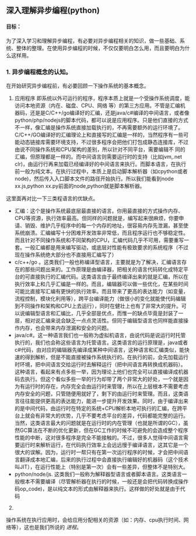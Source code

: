 ## 深入理解异步编程(python)

#### 目标：
为了深入学习和理解异步编程，有必要对异步编程相关的知识，做一些基础、系统、整体的整理。在使用异步编程的时候，不仅仅要明白怎么用，而且要明白为什么这样用。


### 1. 异步编程概念的认知。

在开始研究异步编程前，有必要回顾一下操作系统的基本概念。

1. 应用程序
   即系统以外可运行的程序，程序本质上就是一个受操作系统调度，能访问本地资源（内在、磁盘、CPU、网络 等）的第三方应用。不管是汇编机器码，还是是C/C++/go编译好的汇编，还是java/c#编译的中间语言，或者像python/php/nodejs的脚本代码，都可以说是应用程序。只是他们直接的方式不一样，像汇编是操作系统直接加载执行的，不再需要额外的运行环境了。C/C++/GO编译好的汇编理论上和直接写的汇编是一样的，当然程序有一些可能动态链接库需要环境支持，不过很多程序会把他们打包成静态连接库，不过由说不同操作系统和CPU架构的差别，所以针对不同平台，需要编辑不 同的汇编，但原理都是一样的。而中间语言则需要运行时的支持（比如jvm,.net clr)，由运行行再来加载已经编译好的中间语言来执行。而脚本语言，在执行前一般为纯文本。在执行过程中，本质上是启动脚本解析器（如cpython或者node)，然后传入入口脚本文件的路径开始执行。所以我们能看到node xx.js,python xx.py前面的node,python就是脚本解析器。

  这里面再对比一下三类程语言的优缺点。
   - 汇编：这个是操作系统最底层最直接的语言。你用最直接的方式操作内存、CPU等资源，执行效率最高。但同样的问题就是，编写起来很麻烦，你要申请、销毁、维护几乎程序中的每一个内存的地址，很容易内存先泄漏，甚至使系统崩溃。汇编编写十分困难开发效率非常低，而且程序运行也不够稳定性。而且针对不同操作系统和不同架构的CPU，汇编代码几乎不可用，需要重写一套。一般汇编都是用来编写驱动，或底层对性能有极致要求的系统程序（不过现在操作系统绝大部分也不直接用汇编写了）
   - c/c++/go 。这类我们一般也称编译型语言，主要就是为了解决，汇编语言存在的那些问题出来的。工作原理是由编译器，把相关的语言代码转化成特定平台的可直接执行的汇编代码。这类语言由于最终编译出来的就是汇编，所以在执行效率上和几乎汇编是一样的。而且，编辑器可以做一些优化，在某些时间可能比直接写汇编有更快的执行效率。而且带来了更高的表达能力（如变量，流程控制，模块化利用等），跨平台编译能力（做很小的变化就能使代码编辑到不同操作和架构和CPU上去运行），同时在健壮上也有了非常大的提升。可以说编辑型语言和汇编比，几乎全部是优点，而惟一的缺点毕竟是封装了一层，相对说汇编来说会缺乏一点点灵活性。但同于编辑型语言也同样能直接操作内存，也会带来内存泄漏和安全的问题。
   - java/c#。这一种语言我们也一般称为虚拟机语言，由说代码是说运行时托管执行的，我们也会称这些语言为托管语言。这类语言的运行原理是，java或者c#代码，由对应的编辑器先编译成某种中间语言，这种语言和汇编类似，能快速的得到解析，但是不能直接被操作系统执行的。在执行的前，会先加载运行时环境，把中间语言交给运行时去解释运行（把中间语言再转换成机器码）。这种语言，看起来有点多些一举，因为理论上他们也完全可以直接编译成机器码去执行。但这个看似多些一举的行为却带了两个非常大的好处，一个就是因为有运行时的存在，内存完全会由运行时来管理，所以在上层根本不需要考虑内存安全的问题，只管随便用就好了，剩下的由运行时来管理。而且，这类语言往往能提供更高的表达能力，能进一步提升开发效果。同时，由于编译出来的是中间代码，由运行时在特定的系统+CPU解析本地可执行的汇编，在跨平台上就会有非常大的优势，几乎不要考虑平台的差异，代码都能完整的运行。当然，这类语言最大的问题就是在运行时的内在管理（也就是所谓的GC），虽然GC算法在不断的优化更新，但在GC工作的时候不可避免的会造成整个程序性能的中断，这对很多程序是完全不能接触的。不过，很多人觉得中间语言需要运行时来解析运行，在代码执行效率上会远远慢于编译语言，这其它是一个很大的误解。因为，运行时一帮只有在第一次运行程序的时候，才会把中间语言翻译成本地汇编，后来的执行过程中会直接执行编辑好的机器码（这个技术叫JIT），在运行性能上（特别是第一次）会有一些差异，但整体不是特别大。
   - python/node/js. 这类我们一般称为解释器型语言或者脚本语言。这类语言一般根本不需要编译（尽管解析器在执行的时候，一般还是会把代码转换成操作码op_code)，是以纯文本的形式由解释器来执行。这样做的好处就是由于代码
2. 
操作系统在执行应用时，会给应用分配相关的资源（如：内存、cpu执行时间、网络等），这也是我们所说的 *进程*。

